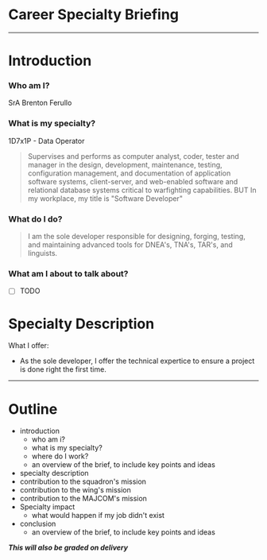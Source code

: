 # Career Specialty Briefing
---

# Introduction
### Who am I?
SrA Brenton Ferullo
### What is my specialty?
1D7x1P - Data Operator 
> Supervises and performs as computer analyst, coder, tester and manager in the design, development, maintenance, testing, configuration management, and documentation of application software systems, client-server, and web-enabled software and relational database systems critical to warfighting capabilities.
BUT
In my workplace, my title is "Software Developer"
### What do I do?
> I am the sole developer responsible for designing, forging, testing, and maintaining advanced tools for DNEA's, TNA's, TAR's, and linguists. 
### What am I about to talk about?
- [ ] TODO

# Specialty Description
What I offer:
- As the sole developer, I offer the technical expertice to ensure a project is done right the first time.

---
# Outline

- introduction
  - who am i?
  - what is my specialty?
  - where do I work?
  - an overview of the brief, to include key points and ideas
- specialty description
- contribution to the squadron's mission
- contribution to the wing's mission
- contribution to the MAJCOM's mission
- Specialty impact
  - what would happen if my job didn't exist
- conclusion
  - an overview of the brief, to include key points and ideas

***This will also be graded on delivery***

